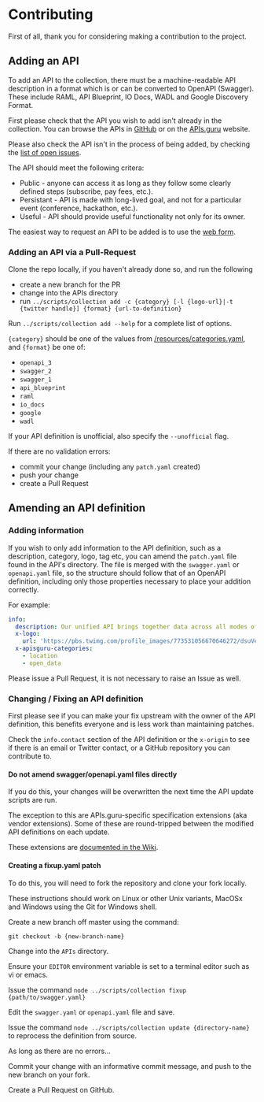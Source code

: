 # Contributing

First of all, thank you for considering making a contribution to the project.

## Adding an API

To add an API to the collection, there must be a machine-readable API description in a format which is or can be converted to OpenAPI (Swagger). These include RAML, API Blueprint, IO Docs, WADL and Google Discovery Format.

First please check that the API you wish to add isn't already in the collection. You can
browse the APIs in [GitHub](https://github.com/APIs-guru/openapi-directory/tree/master/APIs) or on the [APIs.guru](https://apis.guru/browse-apis/) website.

Please also check the API isn't in the process of being added, by checking the [list of open issues](https://github.com/APIs-guru/openapi-directory/issues).

The API should meet the following critera:

* Public - anyone can access it as long as they follow some clearly defined steps (subscribe, pay fees, etc.).
* Persistant - API is made with long-lived goal, and not for a particular event (conference, hackathon, etc.).
* Useful - API should provide useful functionality not only for its owner.

The easiest way to request an API to be added is to use the [web form](https://apis.guru/add-api/).

### Adding an API via a Pull-Request

Clone the repo locally, if you haven't already done so, and run the following

* create a new branch for the PR
* change into the APIs directory
* run `../scripts/collection add -c {category} [-l {logo-url}|-t {twitter handle}] {format} {url-to-definition}`

Run `../scripts/collection add --help` for a complete list of options.

`{category}` should be one of the values from [/resources/categories.yaml](/resources/categories.yaml), and `{format}` be one of:

  * `openapi_3`
  * `swagger_2`
  * `swagger_1`
  * `api_blueprint`
  * `raml`
  * `io_docs`
  * `google`
  * `wadl`

If your API definition is unofficial, also specify the `--unofficial` flag.

If there are no validation errors:

* commit your change (including any `patch.yaml` created)
* push your change
* create a Pull Request

## Amending an API definition

### Adding information

If you wish to only add information to the API definition, such as a description, category, logo, tag etc, you can amend the `patch.yaml` file found in the API's directory. The file is merged with the `swagger.yaml` or `openapi.yaml` file, so the structure should follow that of an OpenAPI definition, including only those properties necessary to place your addition correctly.

For example:

```yaml
info:
  description: Our unified API brings together data across all modes of transport into a single RESTful API. This API provides access to the most highly requested realtime and status infomation across all the modes of transport, in a single and consistent way. Access to the developer documentation is available at https://api.tfl.gov.uk
  x-logo:
    url: 'https://pbs.twimg.com/profile_images/773531056670646272/dsuVeVSg.jpg'
  x-apisguru-categories:
    - location
    - open_data
```

Please issue a Pull Request, it is not necessary to raise an Issue as well.

### Changing / Fixing an API definition

First please see if you can make your fix upstream with the owner of the API definition, this benefits everyone and is less work than maintaining patches.

Check the `info.contact` section of the API definition or the `x-origin` to see if there is an email or Twitter contact, or a GitHub repository you can contribute to.

#### Do not amend swagger/openapi.yaml files directly

If you do this, your changes will be overwritten the next time the API update scripts are run.

The exception to this are APIs.guru-specific specification extensions (aka vendor extensions). Some of these are round-tripped between the modified API definitions on each update.

These extensions are [documented in the Wiki](https://github.com/APIs-guru/openapi-directory/wiki/specification-extensions#apisguru-extensions).

#### Creating a fixup.yaml patch

To do this, you will need to fork the repository and clone your fork locally.

These instructions should work on Linux or other Unix variants, MacOSx and Windows using the Git for Windows shell.

Create a new branch off master using the command:

`git checkout -b {new-branch-name}`

Change into the `APIs` directory.

Ensure your `EDITOR` environment variable is set to a terminal editor such as vi or emacs.

Issue the command `node ../scripts/collection fixup {path/to/swagger.yaml}`

Edit the `swagger.yaml` or `openapi.yaml` file and save.

Issue the command `node ../scripts/collection update {directory-name}` to reprocess the definition from source.

As long as there are no errors...

Commit your change with an informative commit message, and push to the new branch on your fork.

Create a Pull Request on GitHub.
